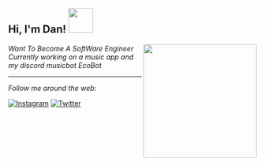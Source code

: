 
<h2> Hi, I'm Dan! <img src="https://media.giphy.com/media/mGcNjsfWAjY5AEZNw6/giphy.gif" width="50"></h2>
<img align='right' src="https://avatars.githubusercontent.com/u/82535503?v=4" width="230">
<p><em>Want To Become A SoftWare Engineer
  <br>
 Currently working on a music app and my discord musicbot EcoBot
</em></p>

---

<i>Follow me around the web:</i><br>


<a href="https://www.instagram.com/unofficialdxnny" target="_blank"><img src="https://img.shields.io/badge/Instagram-%23E4405F.svg?&style=flat-square&logo=instagram&logoColor=white" alt="Instagram"></a>
<a href="https://twitter.com/unofficialdxnny" target="_blank"><img src="https://img.shields.io/badge/Twitter-%231DA1F2.svg?&style=flat-square&logo=twitter&logoColor=white" alt="Twitter"></a>

</div>
